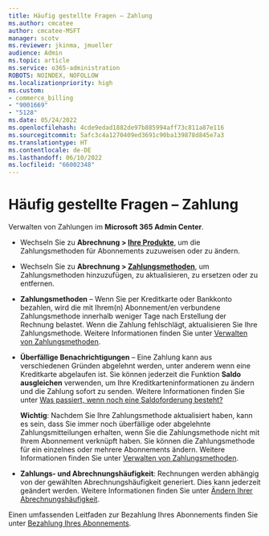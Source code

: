```yaml
---
title: Häufig gestellte Fragen – Zahlung
ms.author: cmcatee
author: cmcatee-MSFT
manager: scotv
ms.reviewer: jkinma, jmueller
audience: Admin
ms.topic: article
ms.service: o365-administration
ROBOTS: NOINDEX, NOFOLLOW
ms.localizationpriority: high
ms.custom:
- commerce_billing
- "9001669"
- "5128"
ms.date: 05/24/2022
ms.openlocfilehash: 4cde9edad1882de97b885994aff73c811a87e116
ms.sourcegitcommit: 5afc3c4a1270409ed3691c90ba139878d845e7a3
ms.translationtype: HT
ms.contentlocale: de-DE
ms.lasthandoff: 06/10/2022
ms.locfileid: "66002348"
---
```

# <a name="payment-faq"></a>Häufig gestellte Fragen – Zahlung

Verwalten von Zahlungen im **Microsoft 365 Admin Center**.

- Wechseln Sie zu **Abrechnung > [Ihre Produkte](https://admin.microsoft.com/AdminPortal/Home?ref=subscriptions)**, um die Zahlungsmethoden für Abonnements zuzuweisen oder zu ändern.
- Wechseln Sie zu **Abrechnung > [Zahlungsmethoden](https://admin.microsoft.com/AdminPortal/Home?ref=PaymentMethods)**, um Zahlungsmethoden hinzuzufügen, zu aktualisieren, zu ersetzen oder zu entfernen.

- **Zahlungsmethoden** – Wenn Sie per Kreditkarte oder Bankkonto bezahlen, wird die mit Ihrem(n) Abonnement/en verbundene Zahlungsmethode innerhalb weniger Tage nach Erstellung der Rechnung belastet. Wenn die Zahlung fehlschlägt, aktualisieren Sie Ihre Zahlungsmethode. Weitere Informationen finden Sie unter [Verwalten von Zahlungsmethoden](https://docs.microsoft.com/microsoft-365/commerce/billing-and-payments/manage-payment-methods).

- **Überfällige Benachrichtigungen** – Eine Zahlung kann aus verschiedenen Gründen abgelehnt werden, unter anderem wenn eine Kreditkarte abgelaufen ist. Sie können jederzeit die Funktion **Saldo ausgleichen** verwenden, um Ihre Kreditkarteninformationen zu ändern und die Zahlung sofort zu senden. Weitere Informationen finden Sie unter [Was passiert, wenn noch eine Saldoforderung besteht?](https://docs.microsoft.com/microsoft-365/commerce/billing-and-payments/pay-for-your-subscription#what-if-i-have-an-outstanding-balance)

    **Wichtig**: Nachdem Sie Ihre Zahlungsmethode aktualisiert haben, kann es sein, dass Sie immer noch überfällige oder abgelehnte Zahlungsmitteilungen erhalten, wenn Sie die Zahlungsmethode nicht mit Ihrem Abonnement verknüpft haben. Sie können die Zahlungsmethode für ein einzelnes oder mehrere Abonnements ändern. Weitere Informationen finden Sie unter [Verwalten von Zahlungsmethoden](https://docs.microsoft.com/microsoft-365/commerce/billing-and-payments/manage-payment-methods).

- **Zahlungs- und Abrechnungshäufigkeit**: Rechnungen werden abhängig von der gewählten Abrechnungshäufigkeit generiert. Dies kann jederzeit geändert werden. Weitere Informationen finden Sie unter [Ändern Ihrer Abrechnungshäufigkeit](https://docs.microsoft.com/microsoft-365/commerce/billing-and-payments/change-payment-frequency).

Einen umfassenden Leitfaden zur Bezahlung Ihres Abonnements finden Sie unter [Bezahlung Ihres Abonnements](https://docs.microsoft.com/microsoft-365/commerce/billing-and-payments/pay-for-your-subscription).

